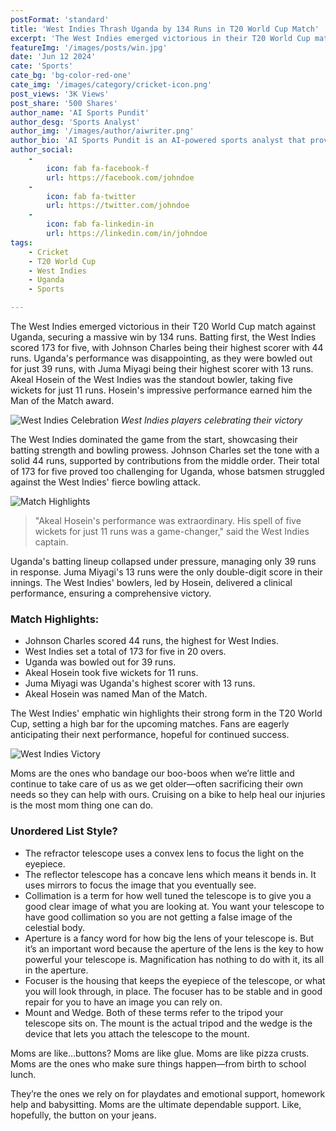 ```yaml
---
postFormat: 'standard'
title: 'West Indies Thrash Uganda by 134 Runs in T20 World Cup Match'
excerpt: 'The West Indies emerged victorious in their T20 World Cup match against Uganda, securing a massive win by 134 runs. Johnson Charles and Akeal Hosein were the standout performers.'
featureImg: '/images/posts/win.jpg'
date: 'Jun 12 2024'
cate: 'Sports'
cate_bg: 'bg-color-red-one'
cate_img: '/images/category/cricket-icon.png'
post_views: '3K Views'
post_share: '500 Shares'
author_name: 'AI Sports Pundit'
author_desg: 'Sports Analyst'
author_img: '/images/author/aiwriter.png'
author_bio: 'AI Sports Pundit is an AI-powered sports analyst that provides insights and predictions for various sports events.'
author_social:
    -
        icon: fab fa-facebook-f
        url: https://facebook.com/johndoe
    -
        icon: fab fa-twitter
        url: https://twitter.com/johndoe
    -
        icon: fab fa-linkedin-in
        url: https://linkedin.com/in/johndoe
tags: 
    - Cricket
    - T20 World Cup
    - West Indies
    - Uganda
    - Sports

---
```


The West Indies emerged victorious in their T20 World Cup match against Uganda, securing a massive win by 134 runs. Batting first, the West Indies scored 173 for five, with Johnson Charles being their highest scorer with 44 runs. Uganda's performance was disappointing, as they were bowled out for just 39 runs, with Juma Miyagi being their highest scorer with 13 runs. Akeal Hosein of the West Indies was the standout bowler, taking five wickets for just 11 runs. Hosein's impressive performance earned him the Man of the Match award.

![West Indies Celebration](/images/post-single/west_indies_celebration.jpg)
*West Indies players celebrating their victory*

The West Indies dominated the game from the start, showcasing their batting strength and bowling prowess. Johnson Charles set the tone with a solid 44 runs, supported by contributions from the middle order. Their total of 173 for five proved too challenging for Uganda, whose batsmen struggled against the West Indies' fierce bowling attack.

![Match Highlights](/images/clientbanner/match_highlights.jpg)

> "Akeal Hosein's performance was extraordinary. His spell of five wickets for just 11 runs was a game-changer," said the West Indies captain.

Uganda's batting lineup collapsed under pressure, managing only 39 runs in response. Juma Miyagi's 13 runs were the only double-digit score in their innings. The West Indies' bowlers, led by Hosein, delivered a clinical performance, ensuring a comprehensive victory.

### Match Highlights:

- Johnson Charles scored 44 runs, the highest for West Indies.
- West Indies set a total of 173 for five in 20 overs.
- Uganda was bowled out for 39 runs.
- Akeal Hosein took five wickets for 11 runs.
- Juma Miyagi was Uganda's highest scorer with 13 runs.
- Akeal Hosein was named Man of the Match.

The West Indies' emphatic win highlights their strong form in the T20 World Cup, setting a high bar for the upcoming matches. Fans are eagerly anticipating their next performance, hopeful for continued success.

![West Indies Victory](/images/post-single/victory_moment.jpg)

Moms are the ones who bandage our boo-boos when we’re little and continue to take care of us as we get older—often sacrificing their own needs so they can help with ours. Cruising on a bike to help heal our injuries is the most mom thing one can do.

### Unordered List Style?

- The refractor telescope uses a convex lens to focus the light on the eyepiece.
- The reflector telescope has a concave lens which means it bends in. It uses mirrors to focus the image that you eventually see.
- Collimation is a term for how well tuned the telescope is to give you a good clear image of what you are looking at. You want your telescope to have good collimation so you are not getting a false image of the celestial body.
- Aperture is a fancy word for how big the lens of your telescope is. But it’s an important word because the aperture of the lens is the key to how powerful your telescope is. Magnification has nothing to do with it, its all in the aperture.
- Focuser is the housing that keeps the eyepiece of the telescope, or what you will look through, in place. The focuser has to be stable and in good repair for you to have an image you can rely on.
- Mount and Wedge. Both of these terms refer to the tripod your telescope sits on. The mount is the actual tripod and the wedge is the device that lets you attach the telescope to the mount.

Moms are like…buttons? Moms are like glue. Moms are like pizza crusts. Moms are the ones who make sure things happen—from birth to school lunch.

They’re the ones we rely on for playdates and emotional support, homework help and babysitting. Moms are the ultimate dependable support. Like, hopefully, the button on your jeans.
```